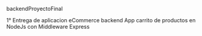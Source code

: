 backendProyectoFinal

1° Entrega de aplicacion eCommerce backend
App carrito de productos en NodeJs con Middleware Express